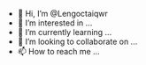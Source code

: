 - 👋 Hi, I’m @Lengoctaiqwr
- 👀 I’m interested in ...
- 🌱 I’m currently learning ...
- 💞️ I’m looking to collaborate on ...
- 📫 How to reach me ...

<!---
Lengoctaiqwr/Lengoctaiqwr is a ✨ special ✨ repository because its `README.md` (this file) appears on your GitHub profile.
You can click the Preview link to take a look at your changes.
--->

